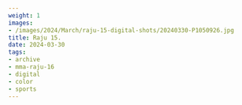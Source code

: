 ```yaml
---
weight: 1
images:
- /images/2024/March/raju-15-digital-shots/20240330-P1050926.jpg
title: Raju 15.
date: 2024-03-30
tags:
- archive
- mma-raju-16
- digital
- color
- sports
---
```


